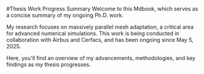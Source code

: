 #Thesis Work Progress Summary
Welcome to this Mdbook, which serves as a concise summary of my ongoing Ph.D. work.

My research focuses on massively parallel mesh adaptation, a critical area for advanced numerical simulations. This work is being conducted in collaboration with Airbus and Cerfacs, and has been ongoing since May 5, 2025.

Here, you'll find an overview of my advancements, methodologies, and key findings as my thesis progresses.
